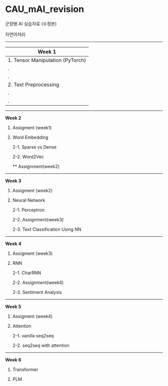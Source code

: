 # CAU_mAI_revision

군장병 AI 실습자료 (수정본)

자연어처리


---------------------------------------------------------------------
| **Week 1**                                                        |
|-------------------------------------------------------------------|
| 1. Tensor Manipulation (PyTorch)| 1-1. Vector, Matrix and Tensor  |
|               .                  | 1-2. Tensor Operation           |
|               .                  | 1-3. Tensor Manipulation        | 
| 2. Text Preprocessing           | 2-1. Tokenization               |
|               .                  | 2-2. Subword Tokenizer          |
|               .                  | ** Assignment(week1)            |
---------------------------------------------------------------------
**Week 2**
1. Assigment (week1)
  
2. Word Embedding

   2-1. Sparse vs Dense
  
   2-2. Word2Vec
  
   ** Assignment(week2)
-----------------------------------------------------
**Week 3**
1. Assigment (week2)
  
2. Neural Network

   2-1. Perceptron
  
   2-2. Assignment(week3)
  
   2-3. Text Classification Using NN
-----------------------------------------------------
**Week 4**
1. Assigment (week3)
  
2. RNN

   2-1. CharRNN
  
   2-2. Assignment(week4)
  
   2-3. Sentiment Analysis
-----------------------------------------------------
**Week 5**
1. Assigment (week4)
  
2. Attention

   2-1. vanilla seq2seq
  
   2-2. seq2seq with attention
-----------------------------------------------------
**Week 6**
1. Transformer
  
2. PLM
